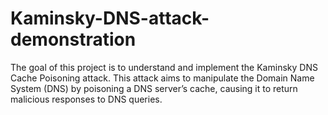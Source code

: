 # Kaminsky-DNS-attack-demonstration
The goal of this project is to understand and implement the Kaminsky DNS Cache Poisoning attack. This attack aims to manipulate the Domain Name System (DNS) by poisoning a DNS server’s cache, causing it to return malicious responses to DNS queries.

